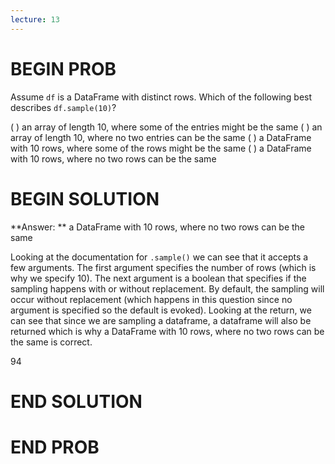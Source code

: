 ```yaml
---
lecture: 13
---
```


# BEGIN PROB

Assume `df` is a DataFrame with distinct rows. Which of the following best describes `df.sample(10)`?

( ) an array of length 10, where some of the entries might be the same
( ) an array of length 10, where no two entries can be the same
( ) a DataFrame with 10 rows, where some of the rows might be the same
( ) a DataFrame with 10 rows, where no two rows can be the same

# BEGIN SOLUTION

**Answer: ** a DataFrame with 10 rows, where no two rows can be the same

Looking at the documentation for `.sample()` we can see that it accepts a few arguments. The first argument
specifies the number of rows (which is why we specify 10). The next argument is a boolean that specifies if the sampling
happens with or without replacement. By default, the sampling will occur without replacement (which happens in this question since
no argument is specified so the default is evoked). Looking at the return, we can see that since we are sampling a dataframe,
a dataframe will also be returned which is why a DataFrame with 10 rows, where no two rows can be the same is correct.

<average>94</average>
# END SOLUTION

# END PROB
